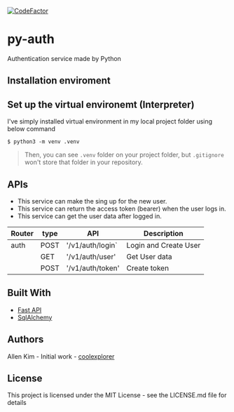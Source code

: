[![CodeFactor](https://www.codefactor.io/repository/github/coolexplorer/py-auth/badge)](https://www.codefactor.io/repository/github/coolexplorer/py-auth)


# py-auth
Authentication service made by Python

## Installation enviroment
## Set up the virtual environemt (Interpreter)
I've simply installed virtual environment in my local project folder using below command

```shell
$ python3 -m venv .venv
```

> Then, you can see `.venv` folder on your project folder, but `.gitignore` won't store that folder in your repository. 

## APIs

* This service can make the sing up for the new user. 
* This service can return the access token (bearer) when the user logs in.
* This service can get the user data after logged in.


| Router |    type    |       API         |     Description       |
|--------|------------|-------------------|-----------------------|
| auth   |    POST    |  '/v1/auth/login` | Login and Create User |
|        |    GET     |  '/v1/auth/user'  | Get User data         |
|        |    POST    |  '/v1/auth/token' | Create token          |

## Built With
* [Fast API](https://fastapi.tiangolo.com/)
* [SqlAlchemy](https://www.sqlalchemy.org/)

## Authors
Allen Kim - Initial work - [coolexplorer](https://github.com/coolexplorer)

## License
This project is licensed under the MIT License - see the LICENSE.md file for details

